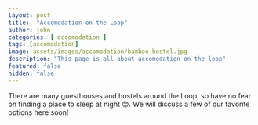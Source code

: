 ```yaml
---
layout: post
title:  "Accomodation on the Loop"
author: john
categories: [ accomodation ]
tags: [accomodation]
image: assets/images/accomodation/bamboo_hostel.jpg
description: "This page is all about accomodation on the loop"
featured: false
hidden: false
---
```


There are many guesthouses and hostels around the Loop, so have no fear on finding a place to sleep at night 😊. We will discuss a few of our favorite options here soon!